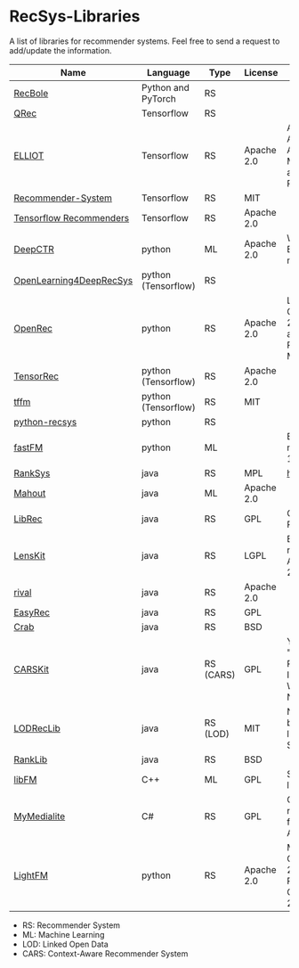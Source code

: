 # RecSys-Libraries
A list of libraries for recommender systems. Feel free to send a request to add/update the information.

| Name  | Language |  Type  | License  | Reference |
| ------------- | ------------- | ------------- | ------------- | ------------- |
| [RecBole](https://github.com/RUCAIBox/RecBole) | Python and PyTorch | RS|   | |
| [QRec](https://github.com/Coder-Yu/QRec) | Tensorflow | RS|   | |
| [ELLIOT](https://github.com/sisinflab/elliot) | Tensorflow | RS|  Apache 2.0  |Anelli, Vito Walter and Bellogin, Alejandro and Ferrara, Antonio and Malitesta, Daniele and Merra, Felice Antonio and Pomo, Claudio and Donini, Francesco Maria and Di Noia, Tommaso, Elliot: A Comprehensive and Rigorous Framework for Reproducible Recommender Systems Evaluation, SIGIR'21 |
| [Recommender-System](https://github.com/SSSxCCC/Recommender-System) | Tensorflow | RS |  MIT  ||
| [Tensorflow Recommenders](https://github.com/tensorflow/recommenders) | Tensorflow | RS|  Apache 2.0  | |
| [DeepCTR](https://github.com/shenweichen/deepctr) | python | ML |  Apache 2.0  | Weichen Shen, DeepCTR: Easy-to-use,Modular and Extendible package of deep-learning based CTR models, 2017|
| [OpenLearning4DeepRecSys](https://github.com/Leavingseason/OpenLearning4DeepRecsys)  | python (Tensorflow)  | RS |   |   |
| [OpenRec](http://openrec.ai/)  | python| RS | Apache 2.0  | Longqi Yang, Eugene Bagdasaryan, Joshua Gruenstein, Cheng-Kang Hsieh, and Deborah Estrin. 2018. OpenRec: A Modular Framework for Extensible and Adaptable Recommendation Algorithms. In Proceedings of WSDM’18, February 5–9, 2018, Marina Del Rey, CA, USA |
| [TensorRec](https://github.com/jfkirk/tensorrec)  | python (Tensorflow)  | RS  | Apache 2.0  |   |
| [tffm](https://github.com/geffy/tffm)  | python (Tensorflow)  | RS  | MIT  |   |
| [python-recsys](https://github.com/ocelma/python-recsys)  | python  | RS  |   |   |
| [fastFM](https://github.com/ibayer/fastFM/)  | python  | ML  |   | Bayer, Immanuel. "fastFM: A library for factorization machines." Journal of Machine Learning Research 17.184 (2016): 1-5.  |
| [RankSys](https://github.com/RankSys/RankSys)  | java  | RS  |  MPL | https://github.com/RankSys/RankSys/wiki/References  |
| [Mahout](http://mahout.apache.org/)  | java  | ML  | Apache 2.0  |   |
| [LibRec](https://github.com/guoguibing/librec)  | java  | RS  | GPL  | Guo, Guibing, et al. "LibRec: A Java Library for Recommender Systems." UMAP Workshops. 2015.  |
| [LensKit](http://lenskit.org/)  | java  | RS  | LGPL  | Ekstrand, Michael D., et al. "LensKit: a modular recommender framework." Proceedings of the fifth ACM conference on Recommender systems. ACM, 2011.  |
| [rival](http://rival.recommenders.net/)  | java  | RS  | Apache 2.0  |  |
| [EasyRec](http://easyrec.org/home)  | java  | RS  | GPL  |   |
| [Crab](http://muricoca.github.io/crab/)  | java  | RS  | BSD  |   |
| [CARSKit](https://github.com/irecsys/CARSKit)  | java  | RS (CARS)  | GPL  | Yong Zheng, Bamshad Mobasher, Robin Burke. "CARSKit: A Java-Based Context-aware Recommendation Engine", Proceedings of the 15th IEEE International Conference on Data Mining (ICDM) Workshops, pp. 1668-1671, Atlantic City, NJ, USA, Nov 2015  |
| [LODRecLib](https://github.com/sisinflab/lodreclib)  | java  | RS (LOD)  | MIT  | Noia, Tommaso Di, et al. "Sprank: Semantic path-based ranking for top-n recommendations using linked open data." ACM Transactions on Intelligent Systems and Technology (TIST) 8.1 (2016): 9.  |
| [RankLib](https://sourceforge.net/p/lemur/wiki/RankLib/)  | java  | RS | BSD  |   |
| [libFM](http://www.libfm.org/)  | C++  | ML  | GPL  | Steffen Rendle (2012): Factorization Machines with libFM, in ACM Trans. Intell. Syst. Technol., 3(3), May  |
| [MyMedialite](http://mymedialite.net/)  | C#  | RS  | GPL  | Gantner, Zeno, et al. "MyMediaLite: A free recommender system library." Proceedings of the fifth ACM conference on Recommender systems. ACM, 2011.  |
| [LightFM](https://github.com/lyst/lightfm)  | python  | RS | Apache 2.0  | Maciej Kula, Metadata Embeddings for User and Item Cold-start Recommendations. Proceedings of the 2nd Workshop on New Trends on Content-Based Recommender Systems co-located with 9th {ACM} Conference on Recommender Systems (RecSys 2015), Vienna, Austria, September 16-20, 2015.  |

- RS: Recommender System
- ML: Machine Learning
- LOD: Linked Open Data
- CARS: Context-Aware Recommender System
